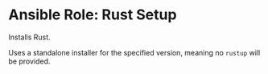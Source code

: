 # Ansible Role: Rust Setup

Installs Rust.

Uses a standalone installer for the specified version, meaning no `rustup` will be provided.

